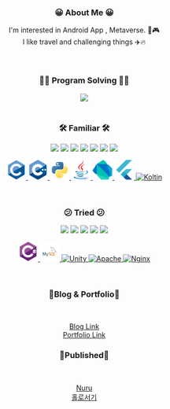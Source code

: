 <h3 align="center">😀 About Me 😀</h3>

<p align="center">
  I'm interested in Android App , Metaverse. 📱🎮<br>
  I like travel and challenging things ✈️🔥
</p><br>

<h3 align="center">👨‍💻 Program Solving 👨‍💻</h3>
<div align="center">
  <a href="https://solved.ac/crazem"><img src="http://mazassumnida.wtf/api/v2/generate_badge?boj=crazem"></a>
</div><br>

<h3 align="center">🛠 Familiar 🛠</h3>

<p align="center">
  <img src="https://img.shields.io/badge/C-A8B9CC?style=flat-square&logo=C&logoColor=white"/>
  <img src="https://img.shields.io/badge/C++-00599C?style=flat-square&logo=c%2B%2B&logoColor=white"/>
  <img src="https://img.shields.io/badge/Python-3776AB?style=flat-square&logo=Python&logoColor=white"/>
  <img src="https://img.shields.io/badge/Java-007396?style=flat-square&logo=Java&logoColor=white"/>
  <img src="https://img.shields.io/badge/Dart-0175C2?style=flat-square&logo=Dart&logoColor=white"/>
  <img src="https://img.shields.io/badge/Flutter-02569B?style=flat-square&logo=Flutter&logoColor=white"/>
  <img src="https://img.shields.io/badge/Kotlin-008080?style=flat-square&logo=Kotlin&logoColor=white"/>
</p>

<p align="center">
  <a href="https://www.cprogramming.com/">
    <img algin="center" alt="C" width="40" height="40" src="https://raw.githubusercontent.com/devicons/devicon/master/icons/c/c-original.svg"/>
  </a>
  <a href="https://www.w3schools.com/cpp/">
    <img algin="center" alt="C++" width="40" height="40" src="https://raw.githubusercontent.com/devicons/devicon/master/icons/cplusplus/cplusplus-original.svg"/>
  </a>
  <a href="https://www.python.org">
    <img algin="center" alt="Python" width="40" height="40" src="https://raw.githubusercontent.com/devicons/devicon/master/icons/python/python-original.svg"/>
  </a>
  <a href="https://www.java.com/en">
    <img algin="center" alt="Java" width="40" height="40" src="https://raw.githubusercontent.com/devicons/devicon/master/icons/java/java-original.svg"/>
  </a>
  <a href="https://dart.dev/">
    <img algin="center" alt="Dart" width="40" height="40" src="https://raw.githubusercontent.com/devicons/devicon/master/icons/dart/dart-original.svg"/>
  </a>
  <a href="https://flutter.dev/">
    <img algin="center" alt="Flutter" width="40" height="40" src="https://raw.githubusercontent.com/devicons/devicon/master/icons/flutter/flutter-original.svg"/>
  </a>
  <a href="https://kotlinlang.org/">
    <img algin="center" alt="Koltin" width="40" height="40" src="https://github.com/Choi-JaeHyeok-21500749/Choi-JaeHyeok-21500749/blob/main/kotlin.jpg"/>
  </a>
</p><br>


<h3 align="center">😕 Tried 😕</h3>

<p align="center">
  <img src="https://img.shields.io/badge/CSharp-239120?style=flat-square&logo=CSharp&logoColor=white"/>
  <img src="https://img.shields.io/badge/Mysql-000080?style=flat-square&logo=Mysql&logoColor=white"/>
  <img src="https://img.shields.io/badge/Unity-COCOCO?style=flat-square&logo=unity&logoColor=white"/>
  <img src="https://img.shields.io/badge/Apache-800000?style=flat-square&logo=apache&logoColor=white"/>
  <img src="https://img.shields.io/badge/Nginx-FFFF00?style=flat-square&logo=nginx&logoColor=white"/>
  
</p>

<p align="center">
  <a href="https://www.w3schools.com/cs/">
    <img algin="center" alt="CS" width="40" height="40" src="https://raw.githubusercontent.com/devicons/devicon/master/icons/csharp/csharp-original.svg"/>
  </a>
  <a href="https://www.mysql.com/">
    <img algin="center" alt="MySQL" width="40" height="40" src="https://raw.githubusercontent.com/github/explore/80688e429a7d4ef2fca1e82350fe8e3517d3494d/topics/mysql/mysql.png"/>
  </a>
  <a href="https://unity.com/">
    <img algin="center" alt="Unity" width="40" height="40"  src="https://github.com/Choi-JaeHyeok-21500749/Choi-JaeHyeok-21500749/blob/main/unitylogo.jpg"/>
  </a>
  <a href="https://httpd.apache.org/">
    <img algin="center" alt="Apache" width="40" height="40"  src="https://github.com/Choi-JaeHyeok-21500749/Choi-JaeHyeok-21500749/blob/main/apache.png"/>
  </a>
  <a href="https://www.nginx.com/">
    <img algin="center" alt="Nginx" width="60" height="40"  src="https://github.com/Choi-JaeHyeok-21500749/Choi-JaeHyeok-21500749/blob/main/nginx.png"/>
  </a>
</p><br>


<h3 align="center">📜Blog & Portfolio📜</h3>
<br>
<p align="center">
 <a href="https://blog.naver.com/crazem">Blog Link</a>
  <br>
  <a href="https://bulttaeng.github.io/">Portfolio Link</a>
</p>

<h3 align="center">📱Published📱</h3>
<br>
<p align="center">
 <a href="https://play.google.com/store/apps/details?id=com.greenfarm.nuru&pli=1">Nuru</a>
 <br>
 <a href="https://play.google.com/store/apps/details?id=com.healing.standalone&hl=ko&gl=US">홀로서기</a>
</p>

<!--
**Choi-JaeHyeok-21500749/Choi-JaeHyeok-21500749** is a ✨ _special_ ✨ repository because its `README.md` (this file) appears on your GitHub profile.

Here are some ideas to get you started:

- 🔭 I’m currently working on ...`
- 🌱 I’m currently learning ...
- 👯 I’m looking to collaborate on ...
- 🤔 I’m looking for help with ...
- 💬 Ask me about ...
- 📫 How to reach me: ...
- 😄 Pronouns: ...
- ⚡ Fun fact: ...
-->
